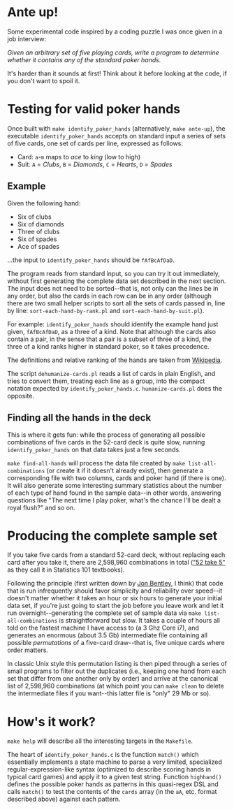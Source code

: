 # Ante up!

Some experimental code inspired by a coding puzzle I was once given in
a job interview:

_Given an arbitrary set of five playing cards, write a program to
determine whether it contains any of the standard poker hands._

It's harder than it sounds at first!  Think about it before looking at
the code, if you don't want to spoil it.

# Testing for valid poker hands

Once built with `make identify_poker_hands` (alternatively, `make
ante-up`), the executable `identify_poker_hands` accepts on standard
input a series of sets of five cards, one set of cards per line,
expressed as follows:

* Card: `a`-`m` maps to *ace* to *king* (low to high)
* Suit: `A` = *Clubs*, `B` = *Diamonds*, `C` = *Hearts*, `D` =
*Spades*

## Example

Given the following hand:

* Six of clubs
* Six of diamonds
* Three of clubs
* Six of spades
* Ace of spades

...the input to `identify_poker_hands` should be `fAfBcAfDaD`.

The program reads from standard input, so you can try it out
immediately, without first generating the complete data set described in the next section.  The
input does not need to be sorted--that is, not only can the lines be in any order,
but also the cards in each row can be in any
order (although there are two small helper
scripts to sort all the sets of cards passed in, line by line:
`sort-each-hand-by-rank.pl` and `sort-each-hand-by-suit.pl`).

For example: `identify_poker_hands` should identify the example hand just given, `fAfBcAfDaD`, as 
a three of a kind.  Note that although the cards also contain a pair, in the sense that a pair
is a subset of three of a kind, the three of a kind ranks higher in standard poker,
so it takes precedence.

The definitions and relative ranking of the hands are taken from [Wikipedia](http://en.wikipedia.org/wiki/List_of_poker_hands).

The script `dehumanize-cards.pl` reads a list of cards in plain
English, and tries to convert them, treating each line as a group,
into the compact notation expected by `identify_poker_hands.c`.
`humanize-cards.pl` does the opposite.

## Finding all the hands in the deck

This is where it gets fun: while the process of generating all
possible combinations of five cards in the 52-card deck is quite slow,
running `identify_poker_hands` on that data takes just a few seconds.

`make find-all-hands` will process the data file created by `make
list-all-combinations` (or create it if it doesn't already exist),
then generate a corresponding file with two columns, cards and poker
hand (if there is one).  It will also generate some interesting summary
statistics about the number of each type of hand found in the sample
data--in other words, answering questions like "The next time I play
poker, what's the chance I'll be dealt a royal flush?" and so on.


# Producing the complete sample set

If you take five cards from a standard 52-card deck, without replacing
each card after you take it, there are 2,598,960 combinations in total
(["52 take 5"](https://www.mathsisfun.com/combinatorics/combinations-permutations.html)
as they call it in Statistics 101 textbooks).

Following the principle (first written down by
[Jon Bentley](http://www.amazon.com/dp/0201657880), I think) that code
that is run infrequently should favor simplicity and reliability over
speed--it doesn't matter whether it takes an hour or six hours to generate
your initial data set, if you're just going to start the job before
you leave work and let it run overnight--generating the complete set
of sample data via `make list-all-combinations` is straightforward but
slow.  It takes a couple of hours all told on the fastest machine I
have access to (a 3 Ghz Core i7), and generates an enormous (about 3.5
Gb) intermediate file containing all possible _permutations_ of a
five-card draw--that is, five unique cards where order matters.

In classic Unix style this permutation listing is then piped through a
series of small programs to filter out the duplicates (i.e., keeping
one hand from each set that differ from one another only by order) and
arrive at the canonical list of 2,598,960 combinations (at which point
you can `make clean` to delete the intermediate files if you
want--this latter file is "only" 29 Mb or so).

# How's it work?

`make help` will describe all the interesting targets in the `Makefile`.

The heart of `identify_poker_hands.c` is the function `match()` which
essentially implements a state machine to parse a very limited,
specialized regular-expression-like syntax (optimized to describe scoring
hands in typical card games) and apply it to a given
test string.  Function `highhand()` defines the possible poker hands
as patterns in this quasi-regex DSL and calls `match()` to test
the contents of the `cards` array (in the `aA`, etc. format
described above) against each pattern.
